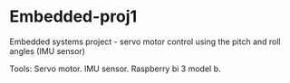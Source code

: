# Embedded-proj1
Embedded systems project - servo motor control using the pitch and roll angles (IMU sensor)

Tools:
Servo motor.
IMU sensor.
Raspberry bi 3 model b.


